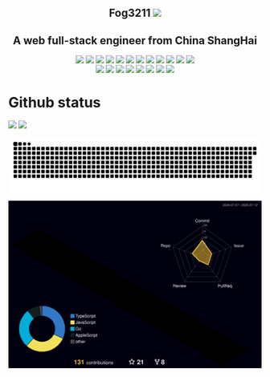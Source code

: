 <p align="center">
<h2 height="200px" align="center">Fog3211 <img src="https://cdn.jsdelivr.net/gh/MaleWeb/picture/images/techblog/hi.gif" width="25"></h2>
<h2 align="center">A web full-stack engineer from China ShangHai</h3>
</p>

<p align="center">
<div align="center">
  <img src="https://img.shields.io/badge/-TypeScript-2b6dbf?style=flat&logo=typescript&logoColor=white">
  <img src="https://img.shields.io/badge/-JavaScript-f6da1c?style=flat&logo=javascript&logoColor=white">
  <img src="https://img.shields.io/badge/-Go-00ADD8?style=flat&logo=go&logoColor=white">
  <img src="https://img.shields.io/badge/-PHP-777BB4?style=flat&logo=php&logoColor=white">
  <img src="https://img.shields.io/badge/-Lua-2C2D72?style=flat&logo=lua&logoColor=white">
  <img src="https://img.shields.io/badge/-React-00b4ce?style=flat&logo=react&logoColor=white">
  <img src="https://img.shields.io/badge/-Vue-46b882?style=flat&logo=vue.js&logoColor=white">
  <img src="https://img.shields.io/badge/-Next-black?style=flat&logo=next.js&logoColor=white">
  <img src="https://img.shields.io/badge/-Astro-ff5d01?style=flat&logo=astro&logoColor=white">
  <img src="https://img.shields.io/badge/-Node.js-3C873A?style=flat&logo=Node.js&logoColor=white">
  <img src="https://img.shields.io/badge/-Express-000000?style=flat&logo=Express&logoColor=white">
  <img src="https://img.shields.io/badge/-Flutter-02569B?style=flat&logo=flutter&logoColor=white">
</div>
<div align="center">
  <img src="https://img.shields.io/badge/-Vite-646CFF?style=flat&logo=vite&logoColor=white">
  <img src="https://img.shields.io/badge/-Chrome_Extension-4285F4?style=flat&logo=googlechrome&logoColor=white">
  <img src="https://img.shields.io/badge/-Webpack-2C3A42?style=flat&logo=webpack&logoColor=white">
  <img src="https://img.shields.io/badge/-Jest-C21325?style=flat&logo=jest&logoColor=white">
  <img src="https://img.shields.io/badge/-ESLint-4B32C3?style=flat&logo=eslint&logoColor=white">
  <img src="https://img.shields.io/badge/-Docker-218bea?style=flat&logo=docker&logoColor=white">
  <img src="https://img.shields.io/badge/-Nginx-408e43?style=flat&logo=nginx&logoColor=white">
  <img src="https://img.shields.io/badge/-MongoDb-00ADD8?style=flat&logo=MongoDb&logoColor=white">
</div>

# Github status

<div align="left">
<img height="137px" src="https://github-readme-stats.vercel.app/api/top-langs/?username=Fog3211&hide_border=true&layout=compact&bg_color=0,73FA79,73FDFF,D783FF&theme=graywhite&include_all_commits=true" />
<img height="137px" src="https://github-readme-stats.vercel.app/api?username=Fog3211&hide_border=true&show_icons=true&line_height=21&bg_color=0,085078,85D8CE&theme=graywhite" />
<!-- <img height="137px" src="https://github-readme-activity-graph.vercel.app/graph/?username=Fog3211&hide_border=true&layout=compact&bg_color=0,73FA79,73FDFF,D783FF&theme=graywhite" /> -->
</div>

![grid snake animation](./grid-snake/github-contribution-grid-snake.svg)

![profile-3d-contrib](./profile-3d-contrib/profile-night-rainbow.svg)
